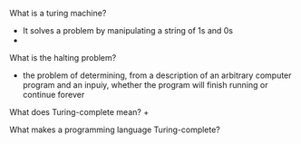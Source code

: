 What is  a turing machine?
+ It solves a problem by manipulating a string of 1s and 0s
+ 

What is the halting problem?
+ the problem of determining, from a description of an arbitrary computer program and an inpuiy, whether the program will finish running or continue forever

What does Turing-complete mean?
+

What makes a programming language Turing-complete?
